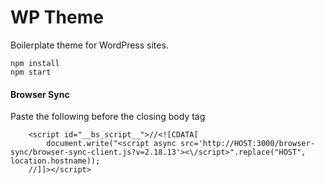# WP Theme

Boilerplate theme for WordPress sites.

```
npm install
npm start
```

#### Browser Sync
Paste the following before the closing body tag

```
    <script id="__bs_script__">//<![CDATA[
        document.write("<script async src='http://HOST:3000/browser-sync/browser-sync-client.js?v=2.18.13'><\/script>".replace("HOST", location.hostname));
    //]]></script>
```
